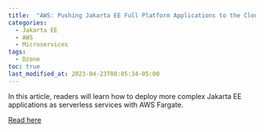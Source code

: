 ```yaml
---
title:  "AWS: Pushing Jakarta EE Full Platform Applications to the Cloud"
categories: 
  - Jakarta EE
  - AWS
  - Microservices
tags:
  - Dzone
toc: true
last_modified_at: 2023-04-23T08:05:34-05:00
---
```


In this article, readers will learn how to deploy more complex Jakarta EE applications as serverless services with AWS Fargate.

[Read here](https://dzone.com/articles/aws-pushing-jakarta-ee-full-platform-applications)
